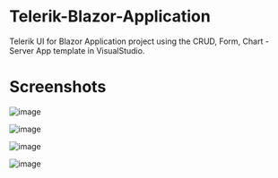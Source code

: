 # Telerik-Blazor-Application

Telerik UI for Blazor Application project using the CRUD, Form, Chart - Server App
template in VisualStudio.

# Screenshots

![image](https://user-images.githubusercontent.com/31042017/131874532-b1331ff9-5da5-4a60-af66-308d578ffccb.png)

![image](https://user-images.githubusercontent.com/31042017/131874669-4af38380-283a-4c53-852d-5bc19c2e550d.png)

![image](https://user-images.githubusercontent.com/31042017/131874724-e7c27631-6f72-48da-9011-0acbabfb6339.png)

![image](https://user-images.githubusercontent.com/31042017/131874776-4bc839fd-0da7-4c4a-8356-aa367646a10a.png)

